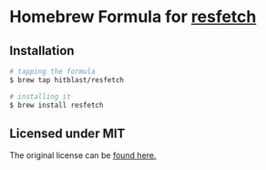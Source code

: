 # Homebrew Formula for [resfetch](https://github.com/furtidev/resfetch)

## Installation

```bash
# tapping the formula
$ brew tap hitblast/resfetch

# installing it
$ brew install resfetch
```

## Licensed under MIT

The original license can be [found here.](https://github.com/furtidev/resfetch/blob/main/LICENSE)